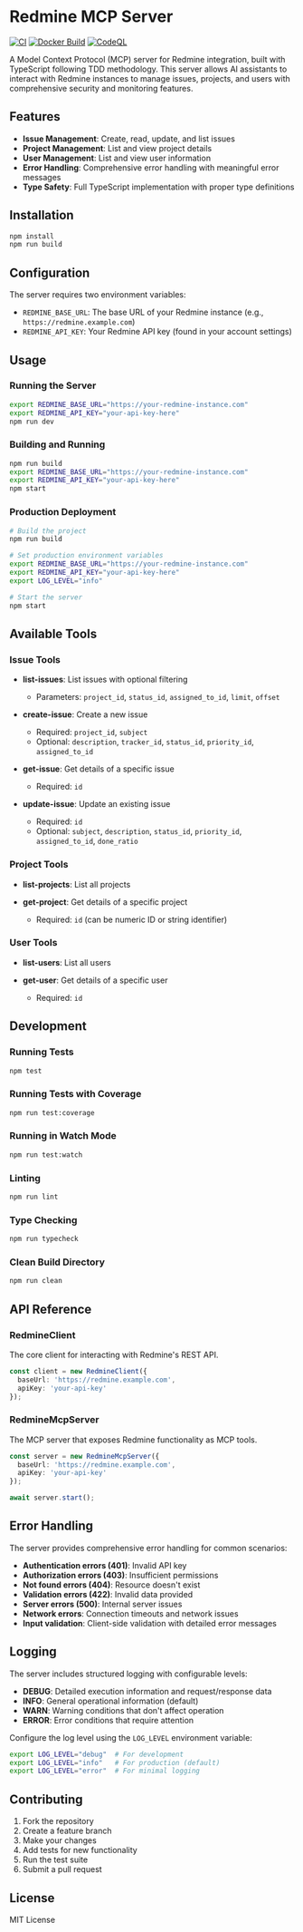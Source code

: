 # Redmine MCP Server

[![CI](https://github.com/tamu960925/mcp-redmine/workflows/CI/badge.svg)](https://github.com/tamu960925/mcp-redmine/actions)
[![Docker Build](https://github.com/tamu960925/mcp-redmine/workflows/Docker%20Build/badge.svg)](https://github.com/tamu960925/mcp-redmine/actions)
[![CodeQL](https://github.com/tamu960925/mcp-redmine/workflows/CodeQL/badge.svg)](https://github.com/tamu960925/mcp-redmine/actions)

A Model Context Protocol (MCP) server for Redmine integration, built with TypeScript following TDD methodology. This server allows AI assistants to interact with Redmine instances to manage issues, projects, and users with comprehensive security and monitoring features.

## Features

- **Issue Management**: Create, read, update, and list issues
- **Project Management**: List and view project details
- **User Management**: List and view user information
- **Error Handling**: Comprehensive error handling with meaningful error messages
- **Type Safety**: Full TypeScript implementation with proper type definitions

## Installation

```bash
npm install
npm run build
```

## Configuration

The server requires two environment variables:

- `REDMINE_BASE_URL`: The base URL of your Redmine instance (e.g., `https://redmine.example.com`)
- `REDMINE_API_KEY`: Your Redmine API key (found in your account settings)

## Usage

### Running the Server

```bash
export REDMINE_BASE_URL="https://your-redmine-instance.com"
export REDMINE_API_KEY="your-api-key-here"
npm run dev
```

### Building and Running

```bash
npm run build
export REDMINE_BASE_URL="https://your-redmine-instance.com"
export REDMINE_API_KEY="your-api-key-here"
npm start
```

### Production Deployment

```bash
# Build the project
npm run build

# Set production environment variables
export REDMINE_BASE_URL="https://your-redmine-instance.com"
export REDMINE_API_KEY="your-api-key-here"
export LOG_LEVEL="info"

# Start the server
npm start
```

## Available Tools

### Issue Tools

- **list-issues**: List issues with optional filtering
  - Parameters: `project_id`, `status_id`, `assigned_to_id`, `limit`, `offset`
  
- **create-issue**: Create a new issue
  - Required: `project_id`, `subject`
  - Optional: `description`, `tracker_id`, `status_id`, `priority_id`, `assigned_to_id`
  
- **get-issue**: Get details of a specific issue
  - Required: `id`
  
- **update-issue**: Update an existing issue
  - Required: `id`
  - Optional: `subject`, `description`, `status_id`, `priority_id`, `assigned_to_id`, `done_ratio`

### Project Tools

- **list-projects**: List all projects
  
- **get-project**: Get details of a specific project
  - Required: `id` (can be numeric ID or string identifier)

### User Tools

- **list-users**: List all users
  
- **get-user**: Get details of a specific user
  - Required: `id`

## Development

### Running Tests

```bash
npm test
```

### Running Tests with Coverage

```bash
npm run test:coverage
```

### Running in Watch Mode

```bash
npm run test:watch
```

### Linting

```bash
npm run lint
```

### Type Checking

```bash
npm run typecheck
```

### Clean Build Directory

```bash
npm run clean
```

## API Reference

### RedmineClient

The core client for interacting with Redmine's REST API.

```typescript
const client = new RedmineClient({
  baseUrl: 'https://redmine.example.com',
  apiKey: 'your-api-key'
});
```

### RedmineMcpServer

The MCP server that exposes Redmine functionality as MCP tools.

```typescript
const server = new RedmineMcpServer({
  baseUrl: 'https://redmine.example.com',
  apiKey: 'your-api-key'
});

await server.start();
```

## Error Handling

The server provides comprehensive error handling for common scenarios:

- **Authentication errors (401)**: Invalid API key
- **Authorization errors (403)**: Insufficient permissions
- **Not found errors (404)**: Resource doesn't exist
- **Validation errors (422)**: Invalid data provided
- **Server errors (500)**: Internal server issues
- **Network errors**: Connection timeouts and network issues
- **Input validation**: Client-side validation with detailed error messages

## Logging

The server includes structured logging with configurable levels:

- **DEBUG**: Detailed execution information and request/response data
- **INFO**: General operational information (default)
- **WARN**: Warning conditions that don't affect operation
- **ERROR**: Error conditions that require attention

Configure the log level using the `LOG_LEVEL` environment variable:

```bash
export LOG_LEVEL="debug"  # For development
export LOG_LEVEL="info"   # For production (default)
export LOG_LEVEL="error"  # For minimal logging
```

## Contributing

1. Fork the repository
2. Create a feature branch
3. Make your changes
4. Add tests for new functionality
5. Run the test suite
6. Submit a pull request

## License

MIT License